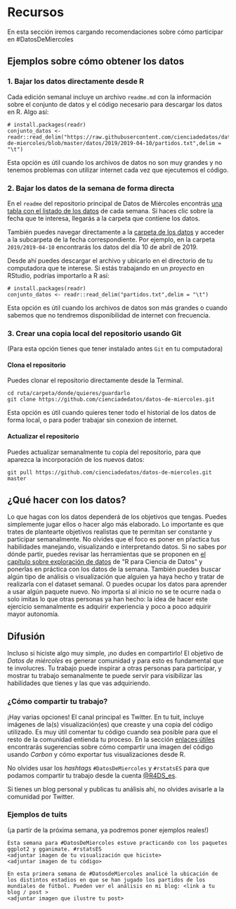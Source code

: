# Recursos

En esta sección iremos cargando recomendaciones sobre cómo participar en #DatosDeMiercoles

## Ejemplos sobre cómo obtener los datos

### 1. Bajar los datos directamente desde R

Cada edición semanal incluye un archivo `readme.md` con la información sobre el conjunto de datos y el código necesario para descargar los datos en R. Algo así: 

```
# install.packages(readr)
conjunto_datos <- readr::read_delim("https://raw.githubusercontent.com/cienciadedatos/datos-de-miercoles/blob/master/datos/2019/2019-04-10/partidos.txt",delim = "\t")
```

Esta opción es útil cuando los archivos de datos no son muy grandes y no tenemos problemas con utilizar internet cada vez que ejecutemos el código.

### 2. Bajar los datos de la semana de forma directa

En el `readme` del repositorio principal de Datos de Miércoles encontrás [una tabla con el listado de los datos](https://github.com/cienciadedatos/datos-de-miercoles#datos) de cada semana. Si haces clic sobre la fecha que te interesa, llegarás a la carpeta que contiene los datos. 

También puedes navegar directamente a la [carpeta de los datos](https://github.com/cienciadedatos/datos-de-miercoles/tree/master/datos) y acceder a la subcarpeta de la fecha correspondiente. Por ejemplo, en la carpeta `2019/2019-04-10` encontrarás los datos del día 10 de abril de 2019. 

Desde ahí puedes descargar el archivo y ubicarlo en el directorio de tu computadora que te interese. Si estás trabajando en un _proyecto_ en RStudio, podrías importarlo a R así: 

```
# install.packages(readr)
conjunto_datos <- readr::read_delim("partidos.txt",delim = "\t")

```
Esta opción es útil cuando los archivos de datos son más grandes o cuando sabemos que no tendremos disponibilidad de internet con frecuencia.

### 3. Crear una copia local del repositorio usando Git

(Para esta opción tienes que tener instalado antes `Git` en tu computadora)

#### Clona el repositorio

Puedes clonar el repositorio directamente desde la Terminal.
```
cd ruta/carpeta/donde/quieres/guardarlo
git clone https://github.com/cienciadedatos/datos-de-miercoles.git
```

Esta opción es útil cuando quieres tener todo el historial de los datos de forma local, o para poder trabajar sin conexion de internet.

#### Actualizar el repositorio 

Puedes actualizar semanalmente tu copia del repositorio, para que aparezca la incorporación de los nuevos datos:

```
git pull https://github.com/cienciadedatos/datos-de-miercoles.git master
```

## ¿Qué hacer con los datos?

Lo que hagas con los datos dependerá de los objetivos que tengas. Puedes simplemente jugar ellos o hacer algo más elaborado. Lo importante es que trates de plantearte objetivos realistas que te permitan ser constante y participar semanalmente. No olvides que el foco es poner en pŕactica tus habilidades manejando, visualizando e interpretando datos. 
Si no sabes por dónde partir, puedes revisar las herramientas que se proponen en [el capítulo sobre exploración de datos](https://es.r4ds.hadley.nz/explora-introduccion.html) de "R para Ciencia de Datos" y ponerlas en práctica con los datos de la semana. También puedes buscar algún tipo de análisis o visualización que alguien ya haya hecho y tratar de realizarla con el dataset semanal. O puedes ocupar los datos para aprender a usar algún paquete nuevo. 
No importa si al inicio no se te ocurre nada o solo imitas lo que otras personas ya han hecho: la idea de hacer este ejercicio semanalmente es adquirir experiencia y poco a poco adquirir mayor autonomía. 

## Difusión

Incluso si hiciste algo muy simple, ¡no dudes en compartirlo! El objetivo de _Datos de miércoles_ es generar comunidad y para esto es fundamental que te involucres. Tu trabajo puede inspirar a otras personas para participar, y mostrar tu trabajo semanalmente te puede servir para visibilizar las habilidades que tienes y las que vas adquiriendo.  


### ¿Cómo compartir tu trabajo?

¡Hay varias opciones!
El canal principal es Twitter. 
En tu tuit, incluye imágenes de la(s) visualización(es) que creaste y una copia del código utilizado. Es muy útil comentar tu código cuando sea posible para que el resto de la comunidad entienda tu proceso. En la sección [enlaces útiles](https://github.com/cienciadedatos/datos-de-miercoles#enlaces-%C3%BAtiles) encontrarás sugerencias sobre cómo compartir una imagen del código usando _Carbon_ y cómo exportar tus visualizaciones desde R.

No olvides usar los _hashtags_ `#DatosDeMiercoles` y `#rstatsES` para que podamos compartir tu trabajo desde la cuenta [@R4DS_es](https://twitter.com/r4ds_es).

Si tienes un blog personal y publicas tu análisis ahí, no olvides avisarle a la comunidad por Twitter.

### Ejemplos de tuits
(¡a partir de la próxima semana, ya podremos poner ejemplos reales!)

```
Esta semana para #DatosDeMiercoles estuve practicando con los paquetes ggplot2 y gganimate. #rstatsES
<adjuntar imagen de tu visualización que hiciste>
<adjuntar imagen de tu código>
```

```
En esta primera semana de #DatosdeMiercoles analicé la ubicación de los distintos estadios en que se han jugado los partidos de los mundiales de fútbol. Pueden ver el análisis en mi blog: <link a tu blog / post >
<adjuntar imagen que ilustre tu post>
```
